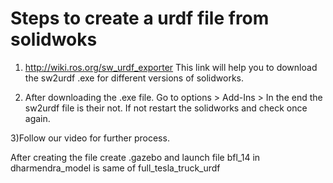 # Steps to create a urdf file from solidwoks

 1) http://wiki.ros.org/sw_urdf_exporter This link will help you  to download the sw2urdf .exe for different versions of solidworks.

 2) After downloading the .exe file. Go to options > Add-Ins > In the end the sw2urdf file is their not. If not restart the solidworks and check once again.

 3)Follow our video for further process.   

 After creating the file create .gazebo and launch file 
 bfl_14 in dharmendra_model is same of full_tesla_truck_urdf
